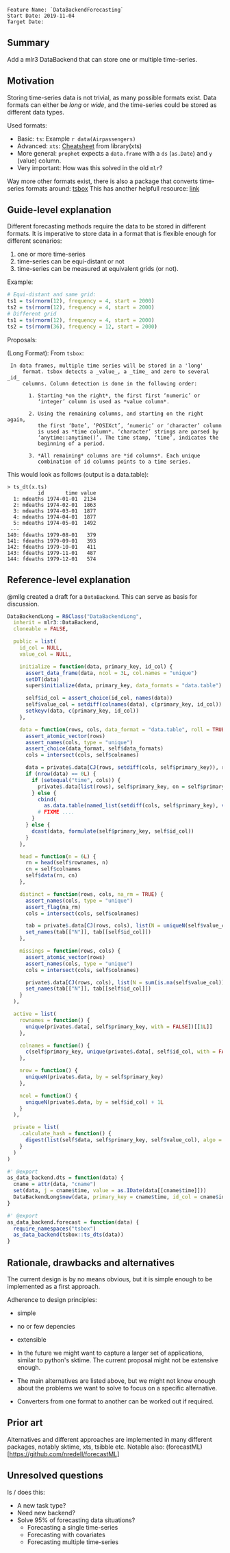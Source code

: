 ```
Feature Name: `DataBackendForecasting`
Start Date: 2019-11-04
Target Date:
```

## Summary
[summary]: #summary

Add a mlr3 DataBackend that can store one or multiple time-series.

## Motivation
[motivation]: #motivation

Storing time-series data is not trivial, as many possible formats exist. 
Data formats can either be *long* or *wide*, and the time-series could be stored as 
different data types.

Used formats: 
- Basic: `ts`: Example `r data(Airpassengers)`
- Advanced: `xts`: [Cheatsheet](https://www.datacamp.com/community/blog/r-xts-cheat-sheet) from library(xts)
- More general: `prophet` expects a `data.frame` with a `ds` (`as.Date`) and `y` (value) column.
- Very important: How was this solved in the old `mlr`?

Way more other formats exist, there is also a package that converts time-series formats around:
[tsbox](https://github.com/christophsax/tsbox)
This has another helpfull resource: [link](https://github.com/christophsax/tsbox)

## Guide-level explanation
[guide-level-explanation]: #guide-level-explanation

Different forecasting methods require the data to be stored in different formats.
It is imperative to store data in a format that is flexible enough for different scenarios:

1. one or more time-series
2. time-series can be equi-distant or  not
3. time-series can be measured at equivalent grids (or not).


Example: 

```r
# Equi-distant and same grid:
ts1 = ts(rnorm(12), frequency = 4, start = 2000)
ts2 = ts(rnorm(12), frequency = 4, start = 2000)
# Different grid
ts1 = ts(rnorm(12), frequency = 4, start = 2000)
ts2 = ts(rnorm(36), frequency = 12, start = 2000)
```


Proposals:

(Long Format): From `tsbox`: 

```
 In data frames, multiple time series will be stored in a 'long'
     format. tsbox detects a _value_, a _time_ and zero to several _id_
     columns. Column detection is done in the following order:

       1. Starting *on the right*, the first first ‘numeric’ or
          ‘integer’ column is used as *value column*.

       2. Using the remaining columns, and starting on the right again,
          the first ‘Date’, ‘POSIXct’, ‘numeric’ or ‘character’ column
          is used as *time column*. ‘character’ strings are parsed by
          ‘anytime::anytime()’. The time stamp, ‘time’, indicates the
          beginning of a period.

       3. *All remaining* columns are *id columns*. Each unique
          combination of id columns points to a time series.

```
This would look as follows (output is a data.table):
```
> ts_dt(x.ts)
          id       time value
  1: mdeaths 1974-01-01  2134
  2: mdeaths 1974-02-01  1863
  3: mdeaths 1974-03-01  1877
  4: mdeaths 1974-04-01  1877
  5: mdeaths 1974-05-01  1492
 ---                         
140: fdeaths 1979-08-01   379
141: fdeaths 1979-09-01   393
142: fdeaths 1979-10-01   411
143: fdeaths 1979-11-01   487
144: fdeaths 1979-12-01   574
```


## Reference-level explanation
[reference-level-explanation]: #reference-level-explanation

@mllg created a draft for a `DataBackend`. This can serve as basis for discussion.


```r
DataBackendLong = R6Class("DataBackendLong",
  inherit = mlr3::DataBackend,
  cloneable = FALSE,

  public = list(
    id_col = NULL,
    value_col = NULL,

    initialize = function(data, primary_key, id_col) {
      assert_data_frame(data, ncol = 3L, col.names = "unique")
      setDT(data)
      super$initialize(data, primary_key, data_formats = "data.table")

      self$id_col = assert_choice(id_col, names(data))
      self$value_col = setdiff(colnames(data), c(primary_key, id_col))
      setkeyv(data, c(primary_key, id_col))
    },

    data = function(rows, cols, data_format = "data.table", roll = TRUE) {
      assert_atomic_vector(rows)
      assert_names(cols, type = "unique")
      assert_choice(data_format, self$data_formats)
      cols = intersect(cols, self$colnames)

      data = private$.data[CJ(rows, setdiff(cols, self$primary_key)), roll = roll]
      if (nrow(data) == 0L) {
        if (setequal("time", cols)) {
          private$.data[list(rows), self$primary_key, on = self$primary_key, with = FALSE][[1]]
        } else {
          cbind(
            as.data.table(named_list(setdiff(cols, self$primary_key), vector(typeof(private$.data$value)))))
          # FIXME ....
        }
      } else {
        dcast(data, formulate(self$primary_key, self$id_col))
      }
    },

    head = function(n = 6L) {
      rn = head(self$rownames, n)
      cn = self$colnames
      self$data(rn, cn)
    },

    distinct = function(rows, cols, na_rm = TRUE) {
      assert_names(cols, type = "unique")
      assert_flag(na_rm)
      cols = intersect(cols, self$colnames)

      tab = private$.data[CJ(rows, cols), list(N = uniqueN(self$value_col, na.rm = na_rm)), by = c(self$id_col)]
      set_names(tab[["N"]], tab[[self$id_col]])
    },

    missings = function(rows, cols) {
      assert_atomic_vector(rows)
      assert_names(cols, type = "unique")
      cols = intersect(cols, self$colnames)

      private$.data[CJ(rows, cols), list(N = sum(is.na(self$value_col))), by = c(self$id_col)]
      set_names(tab[["N"]], tab[[self$id_col]])
    }
  ),

  active = list(
    rownames = function() {
      unique(private$.data[, self$primary_key, with = FALSE])[[1L]]
    },

    colnames = function() {
      c(self$primary_key, unique(private$.data[, self$id_col, with = FALSE])[[1L]])
    },

    nrow = function() {
      uniqueN(private$.data, by = self$primary_key)
    },

    ncol = function() {
      uniqueN(private$.data, by = self$id_col) + 1L
    }
  ),

  private = list(
    .calculate_hash = function() {
      digest(list(self$data, self$primary_key, self$value_col), algo = "xxhash64")
    }
  )
)

#' @export
as_data_backend.dts = function(data) {
  cname = attr(data, "cname")
  set(data, j = cname$time, value = as.IDate(data[[cname$time]]))
  DataBackendLong$new(data, primary_key = cname$time, id_col = cname$id)
}

#' @export
as_data_backend.forecast = function(data) {
  require_namespaces("tsbox")
  as_data_backend(tsbox::ts_dts(data))
}
```


## Rationale, drawbacks and alternatives
[rationale-and-alternatives]: #rationale-and-alternatives

The current design is by no means obvious, but it  is simple enough to be implemented
as a first approach.

Adherence to design principles: 
- simple 
- no or few depencies
- extensible

- In the future we might want to capture a larger set of applications, similar to python's sktime.
  The current proposal might not be extensive enough.
- The main alternatives are listed above, but we might not know enough about the problems we want to solve
  to focus on a specific alternative.
- Converters from one format to another can be worked out if required.

## Prior art
[prior-art]: #prior-art

Alternatives and different approaches are implemented in many different packages, notably sktime, xts, tsibble etc.
Notable also: (forecastML)[https://github.com/nredell/forecastML]

## Unresolved questions
[unresolved-questions]: #unresolved-questions

Is / does this: 
- A new task type?
- Need new backend?
- Solve 95% of forecasting data situations?
  - Forecasting a single time-series
  - Forecasting with covariates
  - Forecasting multiple time-series
